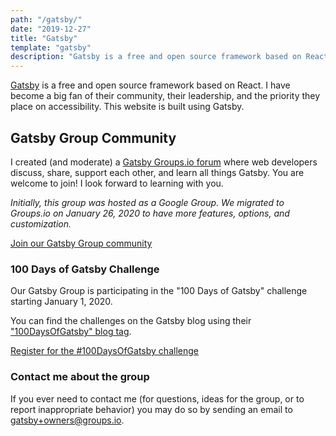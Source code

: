 ```yaml
---
path: "/gatsby/"
date: "2019-12-27"
title: "Gatsby"
template: "gatsby"
description: "Gatsby is a free and open source framework based on React. I have become a big fan of their community, their leadership, and the priority they place on accessibility. Join my Gatsby Group community."
---
```

[Gatsby](https://www.gatsbyjs.org/) is a free and open source framework based on React. I have become a big fan of their community, their leadership, and the priority they place on accessibility. This website is built using Gatsby.

## Gatsby Group Community
I created (and moderate) a [Gatsby Groups.io forum](https://groups.io/g/gatsby) where web developers discuss, share, support each other, and learn all things Gatsby. You are welcome to join! I look forward to learning with you.

*Initially, this group was hosted as a Google Group. We migrated to Groups.io on January 26, 2020 to have more features, options, and customization.*

<a class="button primary" href="https://groups.io/g/gatsby">Join our Gatsby Group community</a>

### 100 Days of Gatsby Challenge
Our Gatsby Group is participating in the "100 Days of Gatsby" challenge starting January 1, 2020.

You can find the challenges on the Gatsby blog using their ["100DaysOfGatsby" blog tag](https://www.gatsbyjs.org/blog/tags/100-day-of-gatsby).

<a class="button primary" href="https://www.gatsbyjs.org/blog/100days/">Register for the #100DaysOfGatsby challenge</a>

### Contact me about the group
If you ever need to contact me (for questions, ideas for the group, or to report inappropriate behavior) you may do so by sending an email to [gatsby+owners@groups.io](mailto:gatsby+owners@groups.io).
